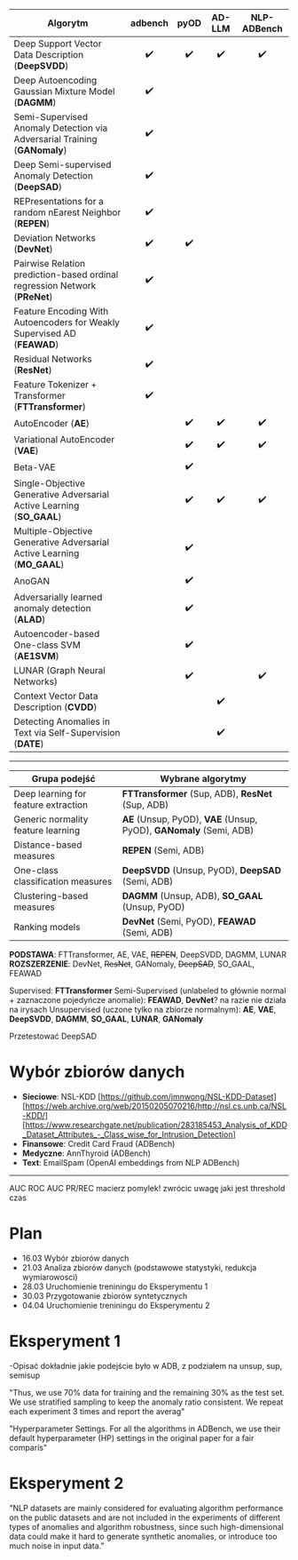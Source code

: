 

| Algorytm                                                            | adbench | pyOD | AD-LLM | NLP-ADBench |
|----------------------------------------------------------------------|:-------:|:----:|:------:|:-----------:|
| Deep Support Vector Data Description (**DeepSVDD**)                  | ✔️      | ✔️   | ✔️     | ✔️          |
| Deep Autoencoding Gaussian Mixture Model (**DAGMM**)                 | ✔️      |      |        |             |
| Semi-Supervised Anomaly Detection via Adversarial Training (**GANomaly**) | ✔️      |      |        |             |
| Deep Semi-supervised Anomaly Detection (**DeepSAD**)                 | ✔️      |      |        |             |
| REPresentations for a random nEarest Neighbor (**REPEN**)            | ✔️      |      |        |             |
| Deviation Networks (**DevNet**)                                      | ✔️      | ✔️   |        |             |
| Pairwise Relation prediction-based ordinal regression Network (**PReNet**) | ✔️      |      |        |             |
| Feature Encoding With Autoencoders for Weakly Supervised AD (**FEAWAD**) | ✔️      |      |        |             |
| Residual Networks (**ResNet**)                                       | ✔️      |      |        |             |
| Feature Tokenizer + Transformer (**FTTransformer**)                  | ✔️      |      |        |             |
| AutoEncoder (**AE**)                                                 |         | ✔️   | ✔️     | ✔️          |
| Variational AutoEncoder (**VAE**)                                    |         | ✔️   | ✔️     | ✔️          |
| Beta-VAE                                                             |         | ✔️   |        |             |
| Single-Objective Generative Adversarial Active Learning (**SO_GAAL**) |         | ✔️   | ✔️     | ✔️          |
| Multiple-Objective Generative Adversarial Active Learning (**MO_GAAL**) |         | ✔️   |        |             |
| AnoGAN                                                               |         | ✔️   |        |             |
| Adversarially learned anomaly detection (**ALAD**)                   |         | ✔️   |        |             |
| Autoencoder-based One-class SVM (**AE1SVM**)                         |         | ✔️   |        |             |
| LUNAR (Graph Neural Networks)                                        |         | ✔️   |        | ✔️          |
| Context Vector Data Description (**CVDD**)                           |         |      | ✔️     |             |
| Detecting Anomalies in Text via Self-Supervision (**DATE**)          |         |      | ✔️     |             |

---



| Grupa podejść                                   | Wybrane algorytmy                                |
|-------------------------------------------------|--------------------------------------------------|
| Deep learning for feature extraction            | **FTTransformer** (Sup, ADB), **ResNet** (Sup, ADB)                    |
| Generic normality feature learning              | **AE** (Unsup, PyOD), **VAE** (Unsup, PyOD), **GANomaly** (Semi, ADB)         |
| Distance-based measures                         | **REPEN** (Semi, ADB)                                      |
| One-class classification measures               | **DeepSVDD** (Unsup, PyOD), **DeepSAD** (Semi, ADB)                        |
| Clustering-based measures                       | **DAGMM** (Unsup, ADB), **SO_GAAL** (Unsup, PyOD)                                        |
| Ranking models                                  | **DevNet** (Semi, PyOD), **FEAWAD** (Semi, ADB)|

**PODSTAWA**: FTTransformer, AE, VAE, ~~REPEN~~, DeepSVDD, DAGMM, LUNAR
**ROZSZERZENIE**: DevNet, ~~ResNet~~, GANomaly, ~~DeepSAD~~, SO_GAAL, FEAWAD


Supervised: **FTTransformer**
Semi-Supervised (unlabeled to głównie normal + zaznaczone pojedyńcze anomalie): **FEAWAD**, **DevNet**? na razie nie działa na irysach
Unsupervised (uczone tylko na zbiorze normalnym): **AE**, **VAE**, **DeepSVDD**, **DAGMM**, **SO_GAAL**, **LUNAR**, **GANomaly**

Przetestować DeepSAD

# Wybór zbiorów danych 


- **Sieciowe**: NSL-KDD [https://github.com/jmnwong/NSL-KDD-Dataset] [https://web.archive.org/web/20150205070216/http://nsl.cs.unb.ca/NSL-KDD/] [https://www.researchgate.net/publication/283185453_Analysis_of_KDD_Dataset_Attributes_-_Class_wise_for_Intrusion_Detection]
- **Finansowe**: Credit Card Fraud (ADBench)
- **Medyczne**: AnnThyroid (ADBench)
- **Text**: EmailSpam (OpenAI embeddings from NLP ADBench)


----------------
AUC ROC
AUC PR/REC
macierz pomylek!  zwrócic uwagę jaki jest threshold
czas


# Plan 

- 16.03 Wybór zbiorów danych
- 21.03 Analiza zbiorów danych (podstawowe statystyki, redukcja wymiarowosci)
- 28.03 Uruchomienie treniningu do Eksperymentu 1
- 30.03 Przygotowanie zbiorów syntetycznych
- 04.04 Uruchomienie treniningu do Eksperymentu 2





# Eksperyment 1

-Opisać dokładnie jakie podejście było w ADB, z podziałem na unsup, sup, semisup

"Thus, we use 70% data for training and the remaining 30%
as the test set. We use stratified sampling to keep the anomaly ratio consistent. We repeat each
experiment 3 times and report the averag"

"Hyperparameter Settings. For all the algorithms in ADBench, we use their default hyperparameter
(HP) settings in the original paper for a fair comparis"


# Eksperyment 2

"NLP datasets are mainly considered for evaluating algorithm performance on the public datasets and are not included in the
experiments of different types of anomalies and algorithm robustness, since such high-dimensional
data could make it hard to generate synthetic anomalies, or introduce too much noise in input data."



